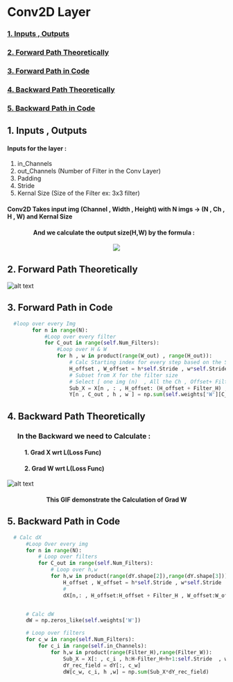 # Conv2D Layer
### [1. Inputs , Outputs](#IO)
### [2. Forward Path Theoretically](#FPT)
### [3. Forward Path in Code](#FPIC)
### [4. Backward Path Theoretically](#BPT)
### [5. Backward Path in Code](#BPIC)


## 1. Inputs , Outputs<a name="IO"></a>
  
        
  #### Inputs for the layer :
   1.  in_Channels
   2.  out_Channels (Number of Filter in the Conv Layer)
   3.  Padding
   4.  Stride
   5.  Kernal Size (Size of the Filter ex: 3x3 filter)
  #### Conv2D Takes input img (Channel , Width , Height)  with N imgs -> (N , Ch , H , W) and Kernal Size 
  #### &nbsp;&nbsp;&nbsp;&nbsp;&nbsp;&nbsp;&nbsp;&nbsp;&nbsp;&nbsp;&nbsp;&nbsp;&nbsp;&nbsp;&nbsp;&nbsp;&nbsp;&nbsp;And we calculate the output size(H,W) by the formula :
  <p align="center">
  <img src="https://github.com/EslamAsfour/Custom_DL_Framework-Project/blob/Conv2D-in-Dev/Diagrams-Docs/shape.png" />
  </p>



##  2. Forward Path Theoretically<a name="FPT"></a>
  ![alt text](https://github.com/EslamAsfour/Custom_DL_Framework-Project/blob/Conv2D-in-Dev/Diagrams-Docs/Forward.gif)
  


##  3. Forward Path in Code<a name="FPIC"></a>
  ```python
    #loop over every Img
          for n in range(N):
              #Loop over every filter
              for C_out in range(self.Num_Filters):
                  #Loop over H & W
                  for h , w in product(range(W_out) , range(H_out)):
                      # Calc Starting index for every step based on the Stride
                      H_offset , W_offset = h*self.Stride , w*self.Stride
                      # Subset from X for the filter size
                      # Select [ one img (n)  , All the Ch , Offset+ Filter_h , Offset+Filter_W ]
                      Sub_X = X[n , : , H_offset: (H_offset + Filter_H) , W_offset: (W_offset + Filter_W)  ]
                      Y[n , C_out , h , w ] = np.sum(self.weights['W'][C_out] * Sub_X) + self.weights['b'][C_out]
  ```


##  4. Backward Path Theoretically<a name="BPT"></a>
   ### &nbsp;&nbsp;&nbsp;&nbsp;&nbsp;&nbsp;In the Backward we need to Calculate :
   ####   &nbsp;&nbsp;&nbsp;&nbsp;&nbsp;&nbsp;&nbsp;&nbsp;&nbsp;&nbsp;&nbsp;&nbsp;1. Grad X wrt L(Loss Func)
   ####   &nbsp;&nbsp;&nbsp;&nbsp;&nbsp;&nbsp;&nbsp;&nbsp;&nbsp;&nbsp;&nbsp;&nbsp;2. Grad W wrt L(Loss Func)
![alt text](https://github.com/EslamAsfour/Custom_DL_Framework-Project/blob/Conv2D-in-Dev/Diagrams-Docs/Backward.gif)
 #### <div align="center">This GIF demonstrate the Calculation of Grad W </div>


  
  
##  5. Backward Path in Code<a name="BPIC"></a>


  ```python
    # Calc dX
        #Loop Over every img
        for n in range(N):
            # Loop over filters
            for C_out in range(self.Num_Filters):
                # Loop over h,w
                for h,w in product(range(dY.shape[2]),range(dY.shape[3])):
                    H_offset , W_offset = h*self.Stride , w*self.Stride
                    #                                                                                          filter index
                    dX[n,: , H_offset:H_offset + Filter_H , W_offset:W_offset + Filter_W ] += self.weights['W'][C_out] * dY[n,C_out,h,w]


        # Calc dW
        dW = np.zeros_like(self.weights['W'])

        # Loop over filters
        for c_w in range(self.Num_Filters):
            for c_i in range(self.in_Channels):
                for h,w in product(range(Filter_H),range(Filter_W)):
                    Sub_X = X[: , c_i , h:H-Filter_H+h+1:self.Stride  , w: W-Filter_W+w+1:self.Stride ]
                    dY_rec_field = dY[:, c_w]
                    dW[c_w, c_i, h ,w] = np.sum(Sub_X*dY_rec_field)
   ```

<br>
